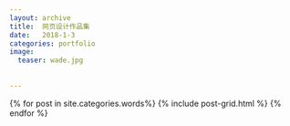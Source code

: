 ```yaml
---
layout: archive
title:  网页设计作品集
date:   2018-1-3
categories: portfolio
image:
  teaser: wade.jpg
  
  
---
```


<div class="tiles">
{% for post in site.categories.words%}
  {% include post-grid.html %}
{% endfor %}
</div>
